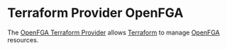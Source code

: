 # Terraform Provider OpenFGA

The [OpenFGA Terraform Provider](https://registry.terraform.io/providers/mauriceackel/openfga/latest/docs) allows [Terraform](https://www.terraform.io/) to manage [OpenFGA](https://openfga.dev/) resources.
